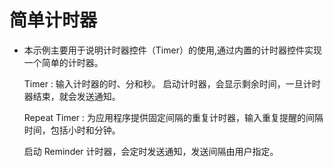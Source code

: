 # 简单计时器<a name="ZH-CN_TOPIC_0000001080471620"></a>

-   本示例主要用于说明计时器控件（Timer）的使用,通过内置的计时器控件实现一个简单的计时器。

    Timer : 输入计时器的时、分和秒。 启动计时器，会显示剩余时间，一旦计时器结束，就会发送通知。

    Repeat Timer : 为应用程序提供固定间隔的重复计时器，输入重复提醒的间隔时间，包括小时和分钟。

    启动 Reminder 计时器，会定时发送通知，发送间隔由用户指定。
